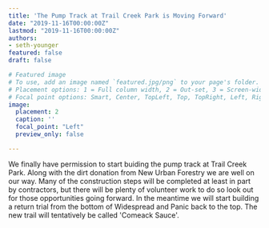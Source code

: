 ```yaml
---
title: 'The Pump Track at Trail Creek Park is Moving Forward'
date: "2019-11-16T00:00:00Z"
lastmod: "2019-11-16T00:00:00Z"
authors:
- seth-younger
featured: false
draft: false

# Featured image
# To use, add an image named `featured.jpg/png` to your page's folder.
# Placement options: 1 = Full column width, 2 = Out-set, 3 = Screen-width
# Focal point options: Smart, Center, TopLeft, Top, TopRight, Left, Right, BottomLeft, Bottom, BottomRight
image:
  placement: 2
  caption: ''
  focal_point: "Left"
  preview_only: false

---
```


We finally have permission to start buiding the pump track at Trail Creek Park. Along with the dirt donation from New Urban Forestry we are well on our way. Many of the construction steps will be completed at least in part by contractors, but there will be plenty of volunteer work to do so look out for those opportunities going forward. In the meantime we will start building a return trial from the bottom of Widespread and Panic back to the top. The new trail will tentatively be called 'Comeack Sauce'.
